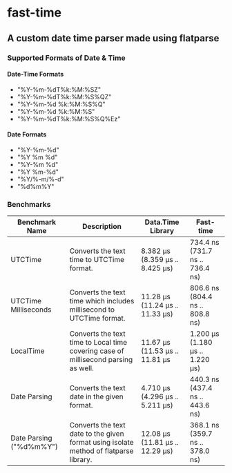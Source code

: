# fast-time

## A custom date time parser made using flatparse


### Supported Formats of Date & Time 
#### Date-Time Formats  

- "%Y-%m-%dT%k:%M:%SZ"
- "%Y-%m-%dT%k:%M:%S%QZ"
- "%Y-%m-%d %k:%M:%S%Q" 
- "%Y-%m-%d %k:%M:%S" 
- "%Y-%m-%dT%k:%M:%S%Q%Ez"

#### Date Formats 

- "%Y-%m-%d"
- "%Y %m %d"
- "%Y-%m %d"
- "%Y %m-%d" 
- "%Y/%-m/%-d"
- "%d%m%Y"

### Benchmarks 

| Benchmark Name | Description | Data.Time Library | Fast-time | 
| ----- | ----- | ----- | ----- | 
| UTCTime | Converts the text time to UTCTime format. | 8.382 μs   (8.359 μs .. 8.425 μs) | 734.4 ns   (731.7 ns .. 736.4 ns) |
| UTCTime Milliseconds | Converts the text time which includes millisecond to UTCTime format. | 11.28 μs   (11.24 μs .. 11.33 μs) | 806.6 ns   (804.4 ns .. 808.8 ns) | 
| LocalTime | Converts the text time to Local time covering case of millisecond parsing as well. | 11.67 μs   (11.53 μs .. 11.81 μs | 1.200 μs   (1.180 μs .. 1.220 μs) | 
| Date Parsing | Converts the text date in the given format. | 4.710 μs   (4.296 μs .. 5.211 μs) | 440.3 ns   (437.4 ns .. 443.6 ns) | 
| Date Parsing ("%d%m%Y") | Converts the text date to the given format using isolate method of flatparse library. | 12.08 μs   (11.81 μs .. 12.29 μs) | 368.1 ns   (359.7 ns .. 378.0 ns) |

